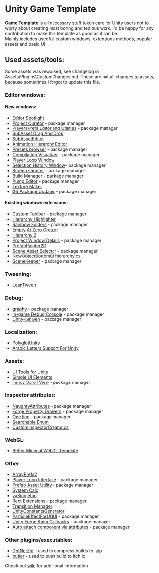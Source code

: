 # Unity Game Template
**Game Template** is all necessary stuff taken care for Unity users not to worry about creating most boring and tedious work. I'd be happy for any contribution to make this template as good as it can be.  
Mainly includes usedfull custom windows, extensions methods, popular assets and basic UI
## Used assets/tools:
Some assets was reworked, see changelog in Assets\Plugins\CustomChanges.md. These are not all changes to assets, because sometimes I forgot to update this file.

### Editor windows:
#### New windows:
 * [Editor Spotlight](https://github.com/Team-on/unity-editor-spotlight)
 * [Project Curator](https://github.com/ogxd/project-curator) - package manager
 * [PlayersPrefs Editor and Utilities](https://github.com/sabresaurus/PlayerPrefsEditor) - package manager
 * [SubAsset Drag And Drop](https://github.com/Maligan/unity-subassets-drag-and-drop)
 * [SubAssetEditor](https://github.com/mob-sakai/SubAssetEditor)
 * [Animation Hierarchy Editor](https://github.com/s-m-k/Unity-Animation-Hierarchy-Editor)
 * [Presets browser](https://github.com/rfadeev/presets-browser) - package manager
 * [Compilation Visualizer](https://github.com/needle-tools/compilation-visualizer) - package manager
 * [Player Loop Window](https://gist.github.com/karljj1/978d76de9c93b20bd9761825ccf08fdf)
 * [Selection History Window](https://github.com/Team-on/unity-history-window)- package manager
 * [Screen shooter](https://github.com/Team-on/UnityScreenShooter) - package manager
 * [Build Manager](https://github.com/Team-on/UnityBuildManager) - package manager
 * [Pump Editor](https://github.com/rfadeev/pump-editor) - package manager
 * [Texture Maker](https://github.com/M-Fatah/texture_maker)
 * [Git Package Updater](https://github.com/QuantumCalzone/UnityGitPackageUpdater) - package manager
 
#### Existing windows extensions:
 * [Custom Toolbar](https://github.com/Team-on/CustomToolbar) - package manager
 * [Hierarchy Highlighter](https://github.com/2irate2migrate/HierarchyHighlighter)
 * [Rainbow Folders](https://github.com/Team-on/unity3d-rainbow-folders) - package manager
 * [Empty At Zero Creator](https://assetstore.unity.com/packages/tools/utilities/empty-at-zero-creator-97576)
 * [Hierarchy 2](https://github.com/truongnguyentungduy/hierarchy-2)
 * [Project Window Details](https://github.com/Team-on/ProjectWindowDetails) - package manager
 * [PrefabPainter2D](https://gist.github.com/SiarheiPilat/5f4ce26297492341c5d2d40a0e3902cf)
 * [Scene Asset Selector](https://github.com/baba-s/UniSceneAssetSelector) - package manager
 * [NewObjectBottomOfHierarchy.cs](https://gist.github.com/SiarheiPilat/4ed2c47a8d0882f266d676afd4b4fa48)
 * [SceneKeeper](https://github.com/brunomikoski/SceneKeeper) - package manager
 
 ### Tweening:
  * [LeanTween](https://assetstore.unity.com/packages/tools/animation/leantween-3595)
  
 ### Debug:
  * [graphy](https://github.com/Tayx94/graphy) - package manager
  * [In-game Debug Console](https://github.com/yasirkula/UnityIngameDebugConsole) - package manager
  * [Unity-SlnGen](https://github.com/jhett12321/Unity-Slngen) - package manager
  
 ### Localization:
  * [PolyglotUnity](https://github.com/agens-no/PolyglotUnity)
  * [Arabic Letters Support For Unity](https://github.com/Konash/arabic-support-unity )
  
 ### Assets:
  * [UI Tools for Unity](https://assetstore.unity.com/packages/tools/gui/ui-tools-for-unity-124299)
  * [Simple UI Elements](https://assetstore.unity.com/packages/2d/gui/icons/simple-ui-elements-53276)
  * [Fancy Scroll View](https://github.com/setchi/FancyScrollView) - package manager
  
### Inspector attributes:
  * [NaughtyAttributes](https://github.com/dbrizov/NaughtyAttributes/) - package manager
  * [Forge Property Drawers](https://github.com/rfadeev/unity-forge-property-drawers) - package manager
  * [One line](https://github.com/slavniyteo/one-line) - package manager
  * [Searchable Enum](https://github.com/roboryantron/UnityEditorJunkie)
  * [CustomInspectorCreator.cs](https://gist.github.com/LotteMakesStuff/cb63e4e25e5dfdda19a95380e9c03436)
  
### WebGL:
  * [Better Minimal WebGL Template](https://seansleblanc.itch.io/better-minimal-webgl-template)
  
### Other:
  * [ArrayPrefs2](http://wiki.unity3d.com/index.php/ArrayPrefs2)
  * [Player Loop Interface](https://github.com/Baste-RainGames/PlayerLoopInterface) - package manager
  * [Prefab Asset Utility](https://github.com/MileyHollenberg/PrefabAssetUtility) - package manager
  * [System Calc](https://github.com/LightGive/SystemCalc)
  * [yaSingleton](https://github.com/jedybg/yaSingleton)
  * [Rect Extensions](https://github.com/slavniyteo/rect-ex) - package manager
  * [Transition Manager](https://github.com/LightGive/TransitionManager)
  * [UnityConstantsGenerator](https://github.com/nickgravelyn/UnityToolbag/blob/master/UnityConstants/Editor/UnityConstantsGenerator.cs)
  * [ParticleEffectForUGUI](https://github.com/mob-sakai/ParticleEffectForUGUI) - package manager
  * [Unity Forge Anim Callbacks](https://github.com/rfadeev/unity-forge-anim-callbacks) - package manager
  * [Auto attach component via attributes](https://github.com/Nrjwolf/unity-auto-attach-component-attributes) - package manager
  
 ### Other plugins/executables:
 * [DotNetZip](https://archive.codeplex.com/?p=DotNetZip) - used to compress builds to .zip
 * [butler](https://itch.io/docs/butler/) - used to push build to itch.io
   
Check out [wiki](https://github.com/Team-on/UnityGameTemplate/wiki) for additional information
